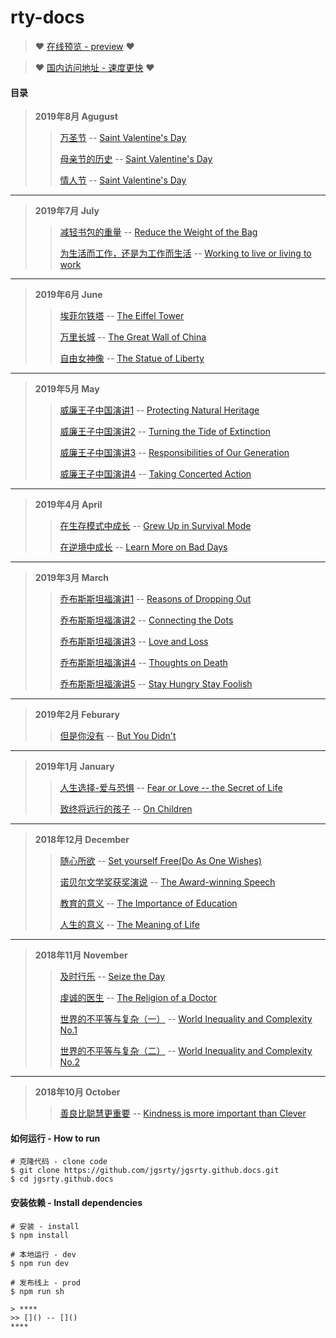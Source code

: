 # rty-docs

> :heart: [在线预览 - preview](https://jgsrty.github.io/) :heart:

> :heart: [国内访问地址 - 速度更快](https://rtyxmd.gitee.io/) :heart:

#### 目录
> **2019年8月 Agugust**
>> [万圣节](https://jgsrty.github.io/english/2019/2019-August/Halloween.html) -- [Saint Valentine's Day](https://jgsrty.github.io/english/2019/2019-August/Halloween.html#%E5%8E%9F%E6%96%87%E9%98%85%E8%AF%BB)
>>
>> [母亲节的历史](https://jgsrty.github.io/english/2019/2019-August/History%20of%20Mother's%20Day.html) -- [Saint Valentine's Day](https://jgsrty.github.io/english/2019/2019-August/History%20of%20Mother's%20Day.html#%E5%8E%9F%E6%96%87%E9%98%85%E8%AF%BB)
>>
>> [情人节](https://jgsrty.github.io/english/2019/2019-August/Saint%20Valentine's%20Day.html) -- [Saint Valentine's Day](https://jgsrty.github.io/english/2019/2019-August/Saint%20Valentine's%20Day.html#%E5%8E%9F%E6%96%87%E9%98%85%E8%AF%BB)
****
> **2019年7月 July**
>> [减轻书包的重量](https://jgsrty.github.io/english/2019/2019-July/Reduce%20the%20Weight%20of%20the%20Bag.html) -- [Reduce the Weight of the Bag](https://jgsrty.github.io/english/2019/2019-July/Reduce%20the%20Weight%20of%20the%20Bag.html#%E5%8E%9F%E6%96%87%E9%98%85%E8%AF%BB)
>>
>> [为生活而工作，还是为工作而生活](https://jgsrty.github.io/english/2019/2019-July/Working%20to%20live%20or%20living%20to%20work.html)
 -- [Working to live or living to work](https://jgsrty.github.io/english/2019/2019-July/Working%20to%20live%20or%20living%20to%20work.html#%E5%8E%9F%E6%96%87%E9%98%85%E8%AF%BB)
****
> **2019年6月 June**
>> [埃菲尔铁塔](https://jgsrty.github.io/english/2019/2019-June/The%20Eiffel%20Tower.html) -- [The Eiffel Tower](https://jgsrty.github.io/english/2019/2019-June/The%20Eiffel%20Tower.html#%E5%8E%9F%E6%96%87%E9%98%85%E8%AF%BB)
>>
>> [万里长城](https://jgsrty.github.io/english/2019/2019-June/The%20Great%20Wall%20of%20China.html) -- [The Great Wall of China](https://jgsrty.github.io/english/2019/2019-June/The%20Great%20Wall%20of%20China.html#%E5%8E%9F%E6%96%87%E9%98%85%E8%AF%BB)
>>
>> [自由女神像](https://jgsrty.github.io/english/2019/2019-June/The%20Statue%20of%20Liberty.html) -- [The Statue of Liberty](https://jgsrty.github.io/english/2019/2019-June/The%20Statue%20of%20Liberty.html#%E5%8E%9F%E6%96%87%E9%98%85%E8%AF%BB)
****
> **2019年5月 May**
>> [威廉王子中国演讲1](https://jgsrty.github.io/english/2019/2019-May/1%20Protecting%20Natural%20Heritage.html) -- [Protecting Natural Heritage](https://jgsrty.github.io/english/2019/2019-May/1%20Protecting%20Natural%20Heritage.html#%E5%8E%9F%E6%96%87%E9%98%85%E8%AF%BB)
>>
>> [威廉王子中国演讲2](https://jgsrty.github.io/english/2019/2019-May/2%20Turning%20the%20Tide%20of%20Extinction.html) -- [Turning the Tide of Extinction](https://jgsrty.github.io/english/2019/2019-May/2%20Turning%20the%20Tide%20of%20Extinction.html#%E5%8E%9F%E6%96%87%E9%98%85%E8%AF%BB)
>>
>> [威廉王子中国演讲3](https://jgsrty.github.io/english/2019/2019-May/3%20Responsibilities%20of%20Our%20Generation.html) -- [Responsibilities of Our Generation](https://jgsrty.github.io/english/2019/2019-May/3%20Responsibilities%20of%20Our%20Generation.html#%E5%8E%9F%E6%96%87%E9%98%85%E8%AF%BB)
>>
>> [威廉王子中国演讲4](https://jgsrty.github.io/english/2019/2019-May/4%20Taking%20Concerted%20Action.html) -- [Taking Concerted Action](https://jgsrty.github.io/english/2019/2019-May/4%20Taking%20Concerted%20Action.html#%E5%8E%9F%E6%96%87%E9%98%85%E8%AF%BB)
****
> **2019年4月 April**
>> [在生存模式中成长](https://jgsrty.github.io/english/2019/2019-April/Grew%20Up%20in%20Survival%20Mode.html) -- [Grew Up in Survival Mode](https://jgsrty.github.io/english/2019/2019-April/Grew%20Up%20in%20Survival%20Mode.html#%E5%8E%9F%E6%96%87)
>>
>> [在逆境中成长](https://jgsrty.github.io/english/2019/2019-April/Learn%20More%20on%20Bad%20Days.html) -- [Learn More on Bad Days](https://jgsrty.github.io/english/2019/2019-April/Learn%20More%20on%20Bad%20Days.html#%E5%8E%9F%E6%96%87%E9%98%85%E8%AF%BB)
****
> **2019年3月 March**
>> [乔布斯斯坦福演讲1](https://jgsrty.github.io/english/2019/2019-March/1%20Reasons%20of%20Dropping%20Out.html) -- [Reasons of Dropping Out](https://jgsrty.github.io/english/2019/2019-March/1%20Reasons%20of%20Dropping%20Out.html#%E5%8E%9F%E6%96%87%E9%98%85%E8%AF%BB)
>>
>> [乔布斯斯坦福演讲2](https://jgsrty.github.io/english/2019/2019-March/2%20Connecting%20the%20Dots.html) -- [Connecting the Dots](https://jgsrty.github.io/english/2019/2019-March/2%20Connecting%20the%20Dots.html#%E5%8E%9F%E6%96%87%E9%98%85%E8%AF%BB)
>>
>> [乔布斯斯坦福演讲3](https://jgsrty.github.io/english/2019/2019-March/3%20Love%20and%20Loss.html) -- [Love and Loss](https://jgsrty.github.io/english/2019/2019-March/3%20Love%20and%20Loss.html#%E5%8E%9F%E6%96%87%E9%98%85%E8%AF%BB)
>>
>> [乔布斯斯坦福演讲4](https://jgsrty.github.io/english/2019/2019-March/4%20Thoughts%20on%20Death.html) -- [Thoughts on Death](https://jgsrty.github.io/english/2019/2019-March/4%20Thoughts%20on%20Death.html#%E5%8E%9F%E6%96%87%E9%98%85%E8%AF%BB)
>>
>> [乔布斯斯坦福演讲5](https://jgsrty.github.io/english/2019/2019-March/5%20Stay%20Hungry%20Stay%20Foolish.html) -- [Stay Hungry Stay Foolish](https://jgsrty.github.io/english/2019/2019-March/5%20Stay%20Hungry%20Stay%20Foolish.html#%E5%8E%9F%E6%96%87%E9%98%85%E8%AF%BB)
****
> **2019年2月 Feburary**
>> [但是你没有](https://jgsrty.github.io/english/2019/2019-Feburary/But%20You%20Didn't.html) -- [But You Didn't](https://jgsrty.github.io/english/2019/2019-Feburary/But%20You%20Didn't.html#%E5%8E%9F%E6%96%87%E9%98%85%E8%AF%BB)
****
> **2019年1月 January**
>> [人生选择-爱与恐惧](https://jgsrty.github.io/english/2019/2019-January/Fear%20or%20Love%20--%20the%20Secret%20of%20Life.html) -- [Fear or Love -- the Secret of Life](https://jgsrty.github.io/english/2019/2019-January/Fear%20or%20Love%20--%20the%20Secret%20of%20Life.html#%E5%8E%9F%E6%96%87%E9%98%85%E8%AF%BB)
>>
>> [致终将远行的孩子](https://jgsrty.github.io/english/2019/2019-January/On%20Children.html) -- [On Children](https://jgsrty.github.io/english/2019/2019-January/On%20Children.html#%E5%8E%9F%E6%96%87%E9%98%85%E8%AF%BB)
****
> **2018年12月 December**
>> [随心所欲](https://jgsrty.github.io/english/2018/2018-December/Set%20Yourself%20Free.html) -- [Set yourself Free(Do As One Wishes)](https://jgsrty.github.io/english/2018/2018-December/Set%20Yourself%20Free.html#%E5%8E%9F%E6%96%87%E9%98%85%E8%AF%BB)
>>
>> [诺贝尔文学奖获奖演说](https://jgsrty.github.io/english/2018/2018-December/The%20Award-winning%20Speech.html) -- [The Award-winning Speech](https://jgsrty.github.io/english/2018/2018-December/The%20Award-winning%20Speech.html#%E5%8E%9F%E6%96%87%E9%98%85%E8%AF%BB)
>>
>> [教育的意义](https://jgsrty.github.io/english/2018/2018-December/The%20Importance%20of%20Education.html) -- [The Importance of Education](https://jgsrty.github.io/english/2018/2018-December/The%20Importance%20of%20Education.html#%E5%8E%9F%E6%96%87%E9%98%85%E8%AF%BB)
>>
>> [人生的意义](https://jgsrty.github.io/english/2018/2018-December/The%20Meaning%20of%20Life.html) -- [The Meaning of Life](https://jgsrty.github.io/english/2018/2018-December/The%20Meaning%20of%20Life.html#%E5%8E%9F%E6%96%87%E9%98%85%E8%AF%BB)
****
> **2018年11月 November**
>> [及时行乐](https://jgsrty.github.io/english/2018/2018-November/Seize%20the%20Day.html) -- [Seize the Day](https://jgsrty.github.io/english/2018/2018-November/Seize%20the%20Day.html#%E5%8E%9F%E6%96%87%E9%98%85%E8%AF%BB)
>>
>> [虔诚的医生](https://jgsrty.github.io/english/2018/2018-November/The%20Religion%20of%20a%20Doctor.html) -- [The Religion of a Doctor](https://jgsrty.github.io/english/2018/2018-November/The%20Religion%20of%20a%20Doctor.html#%E5%8E%9F%E6%96%87%E9%98%85%E8%AF%BB)
>>
>> [世界的不平等与复杂（一）](https://jgsrty.github.io/english/2018/2018-November/World%20Inequality%20and%20Complexity%201.html) -- [World Inequality and Complexity No.1](https://jgsrty.github.io/english/2018/2018-November/World%20Inequality%20and%20Complexity%201.html#%E5%8E%9F%E6%96%87%E9%98%85%E8%AF%BB)
>>
>> [世界的不平等与复杂（二）](https://jgsrty.github.io/english/2018/2018-November/World%20Inequality%20and%20Complexity%202.html) -- [World Inequality and Complexity No.2](https://jgsrty.github.io/english/2018/2018-November/World%20Inequality%20and%20Complexity%202.html#%E5%8E%9F%E6%96%87%E9%98%85%E8%AF%BB)
****
> **2018年10月 October**
>> [善良比聪慧更重要](https://jgsrty.github.io/english/2018/2018-October/Kindness%20is%20more%20important%20than%20Clever.html) -- [Kindness is more important than Clever](https://jgsrty.github.io/english/2018/2018-October/Kindness%20is%20more%20important%20than%20Clever.html#%E5%8E%9F%E6%96%87%E9%98%85%E8%AF%BB)


#### 如何运行 - How to run
```
# 克隆代码 - clone code
$ git clone https://github.com/jgsrty/jgsrty.github.docs.git
$ cd jgsrty.github.docs
```
#### 安装依赖 - Install dependencies
```
# 安装 - install
$ npm install 

# 本地运行 - dev
$ npm run dev

# 发布线上 - prod
$ npm run sh
```

```
> ****
>> []() -- []()
****
```
